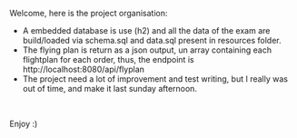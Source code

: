 Welcome, here is the project organisation:
<br />
* A embedded database is use (h2) and all the data of the exam are build/loaded via schema.sql and data.sql present in resources folder.<br />
* The flying plan is return as a json output, un array containing each flightplan for each order, thus, the endpoint is http://localhost:8080/api/flyplan <br />
* The project need a lot of improvement and test writing, but I really was out of time, and make it last sunday afternoon.<br />
<br />

Enjoy :)